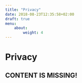```yaml
---
title: "Privacy"
date: 2018-08-23T12:35:58+02:00
draft: true
menu: 
    about:
        weight: 4
---
```


# Privacy

## CONTENT IS MISSING!